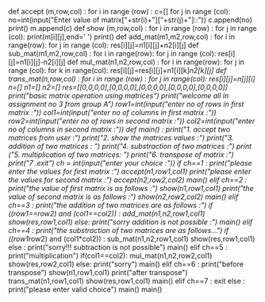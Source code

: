 
def accept (m,row,col) :
    for i in range (row) :
        c=[]
        for j in range (col):
            no=int(input("Enter value of matrix["+str(i)+"]["+str(j)+"]::"))
            c.append(no)
        print()
        m.append(c)
def show (m,row,col) :
    for i in range (row) :
        for j in range (col):
            print(m[i][j],end='  ')
        print()
def add_mat(m1,m2,row,col) :
    for i in range(row):
        for j in range (col):
            res[i][j]=n1[i][j]+n2[i][j]
def sub_mat(m1,m2,row,col) :
    for i in range(row):
        for j in range (col):
            res[i][j]=n1[i][j]-n2[i][j]
def mul_mat(n1,n2,row,col) :
    for i in range(row):
        for j in range (col):
            for k in range(col):
             res[i][j]=res[i][j]+n1[i][k]*n2[k][j]
def trans_mat(n,row,col) :
    for i in range (row) :
        for j in range(col):
            res[i][j]=n[j][i]
n=[]
n1=[]
n2=[]
res=[[0,0,0,0],[0,0,0,0],[0,0,0,0],[0,0,0,0],[0,0,0,0]]
print("basic matrix operation using matrices")
print("welcome all in assignment no 3 from group A")
row1=int(input("enter no of rows in first matrix :"))
col1=int(input("enter no of columns in first matrix :"))
row2=int(input("enter no of rows in second matrix :"))
col2=int(input("enter no of columns in second matrix :"))
def main() :
    print("1. accept two matrices from user :")
    print("2. show the matrices values :")
    print("3. addition of two matrices : ")
    print("4. substraction of two matrices :")
    print ("5. multiplication of two matrices: ")
    print("6. transpose of matrix :")
    print("7 .exit")
    ch = int(input("enter your choice :"))
    if ch==1 :
        print("please enter the values for first matrix :")
        accept(n1,row1,col1)
        print("please enter the values for second matrix :")
        accept(n2,row2,col2)
        main()
    elif ch==2 :
        print("the value of first matrix is as follows :")
        show(n1,row1,col1)
        print("the value of second matrix is as follows :")
        show(n2,row2,col2)
        main()
    elif ch==3 :
        print("the addition of two matrices are as follows :")
        if ((row1==row2) and (col1==col2)) :
            add_mat(n1,n2,row1,col1)
            show(res,row1,col1)
        else:
            print("sorry addition is not possible :")
        main()
    elif ch==4 :
        print("the substraction of two matrices are as follows...")
        if ((row1*row2) and (col1*col2)) :
            sub_mat(n1,n2,row1,col1)
            show(res,row1,col1)
        else :
            print("sorry!!! subtraction is not possible")
        main()
    elif ch==5 :
        print("multiplication")
        if(col1==col2):
            mul_mat(n1,n2,row2,col1)
            show(res,row2,col1)
        else:
            print("sorry")
        main()
    elif ch==6 :
        print("before transpose")
        show(n1,row1,col1)
        print("after transpose")
        trans_mat(n1,row1,col1)
        show(res,row1,col1)
        main()
    elif ch==7 :
        exit
    else :
        print("please enter valid choice")
        main()
main()
